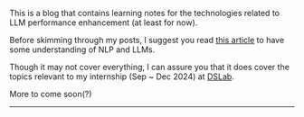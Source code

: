This is a blog that contains learning notes for the technologies related to LLM performance enhancement (at least for now).

Before skimming through my posts, I suggest you read [this article](https://medium.com/@researchgraph/brief-introduction-to-the-history-of-large-language-models-llms-3c2efa517112) to have some understanding of NLP and LLMs.

Though it may not cover everything, I can assure you that it does cover the topics relevant to my internship (Sep ~ Dec 2024) at [DSLab](https://sites.google.com/site/datasciencelaboratory).

More to come soon(?)

---

